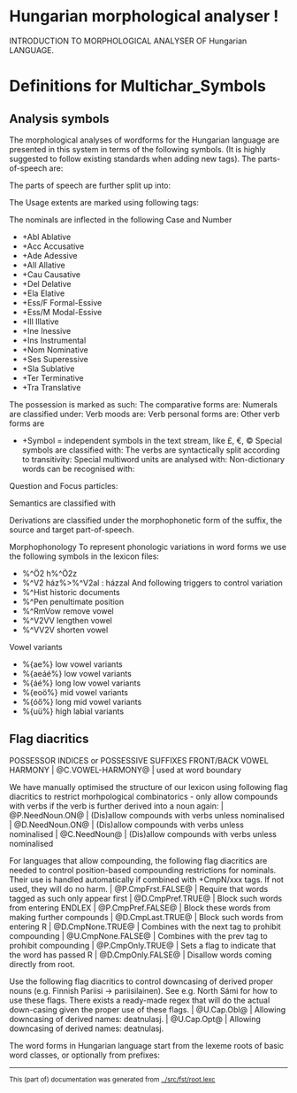 
# Hungarian morphological analyser                      !
INTRODUCTION TO MORPHOLOGICAL ANALYSER OF Hungarian LANGUAGE.


# Definitions for Multichar_Symbols

## Analysis symbols
The morphological analyses of wordforms for the Hungarian
language are presented in this system in terms of the following symbols.
(It is highly suggested to follow existing standards when adding new tags).
The parts-of-speech are:

The parts of speech are further split up into:

The Usage extents are marked using following tags:

The nominals are inflected in the following Case and Number

*  +Abl	  Ablative
*  +Acc	  Accusative
*  +Ade	  Adessive
*  +All	  Allative
*  +Cau	  Causative
*  +Del	  Delative
*  +Ela	  Elative
*  +Ess/F	  Formal-Essive
*  +Ess/M	  Modal-Essive
*  +Ill 	  Illative
*  +Ine	  Inessive
*  +Ins	  Instrumental
*  +Nom	  Nominative
*  +Ses	  Superessive
*  +Sla	  Sublative
*  +Ter	  Terminative
*  +Tra	  Translative



The possession is marked as such:
The comparative forms are:
Numerals are classified under:
Verb moods are:
Verb personal forms are:
Other verb forms are

* +Symbol = independent symbols in the text stream, like £, €, ©
Special symbols are classified with:
The verbs are syntactically split according to transitivity:
Special multiword units are analysed with:
Non-dictionary words can be recognised with:

Question and Focus particles:


Semantics are classified with


Derivations are classified under the morphophonetic form of the suffix, the
source and target part-of-speech.

Morphophonology
To represent phonologic variations in word forms we use the following
symbols in the lexicon files:
*  %^Ö2		 h%^Ö2z
*  %^V2          ház%>%^V2al : házzal
And following triggers to control variation
*  %^Hist          historic documents
*  %^Pen          penultimate position
*  %^RmVow        remove vowel
*  %^V2VV         lengthen vowel
*  %^VV2V         shorten vowel

Vowel variants
*  %{ae%}       low vowel variants
*  %{aeáé%}       low vowel variants
*  %{áé%}	        long low vowel variants
*  %{eoö%}       mid vowel variants
*  %{óő%}	       long mid vowel variants
*  %{uü%}       high labial variants


## Flag diacritics
POSSESSOR INDICES or POSSESSIVE SUFFIXES
FRONT/BACK VOWEL HARMONY
|  @C.VOWEL-HARMONY@ | used at word boundary

We have manually optimised the structure of our lexicon using following
flag diacritics to restrict morhpological combinatorics - only allow compounds
with verbs if the verb is further derived into a noun again:
|  @P.NeedNoun.ON@ | (Dis)allow compounds with verbs unless nominalised
|  @D.NeedNoun.ON@ | (Dis)allow compounds with verbs unless nominalised
|  @C.NeedNoun@ | (Dis)allow compounds with verbs unless nominalised

For languages that allow compounding, the following flag diacritics are needed
to control position-based compounding restrictions for nominals. Their use is
handled automatically if combined with +CmpN/xxx tags. If not used, they will
do no harm.
|  @P.CmpFrst.FALSE@ | Require that words tagged as such only appear first
|  @D.CmpPref.TRUE@ | Block such words from entering ENDLEX
|  @P.CmpPref.FALSE@ | Block these words from making further compounds
|  @D.CmpLast.TRUE@ | Block such words from entering R
|  @D.CmpNone.TRUE@ | Combines with the next tag to prohibit compounding
|  @U.CmpNone.FALSE@ | Combines with the prev tag to prohibit compounding
|  @P.CmpOnly.TRUE@ | Sets a flag to indicate that the word has passed R
|  @D.CmpOnly.FALSE@ | Disallow words coming directly from root.

Use the following flag diacritics to control downcasing of derived proper
nouns (e.g. Finnish Pariisi -> pariisilainen). See e.g. North Sámi for how to use
these flags. There exists a ready-made regex that will do the actual down-casing
given the proper use of these flags.
|  @U.Cap.Obl@ | Allowing downcasing of derived names: deatnulasj.
|  @U.Cap.Opt@ | Allowing downcasing of derived names: deatnulasj.

The word forms in Hungarian language start from the lexeme roots of basic
word classes, or optionally from prefixes:


* * *
<small>This (part of) documentation was generated from [../src/fst/root.lexc](http://github.com/giellalt/lang-hun/blob/main/../src/fst/root.lexc)</small>